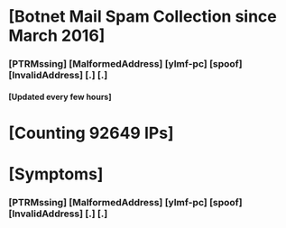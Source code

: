 # [Botnet Mail Spam Collection since March 2016]
### [PTRMssing] [MalformedAddress] [ylmf-pc] [spoof] [InvalidAddress] [.] [.]
#### [Updated every few hours]

# [Counting 92649 IPs]

# [Symptoms] 
###   [PTRMssing] [MalformedAddress] [ylmf-pc] [spoof] [InvalidAddress] [.] [.]
